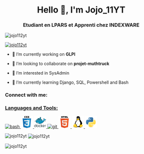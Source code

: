 <!---
Jojo112YT/Jojo112YT is a ✨ special ✨ repository because its `README.md` (this file) appears on your GitHub profile.
You can click the Preview link to take a look at your changes.
--->
<h1 align="center">Hello 👋, I'm Jojo_11YT</h1>
<h3 align="center">Etudiant en LPARS et Apprenti chez INDEXWARE</h3>

<p align="left"> <img src="https://komarev.com/ghpvc/?username=jojo112yt&label=Profile%20views&color=0e75b6&style=flat" alt="jojo112yt" /> </p>

<p align="left"> <a href="https://github.com/ryo-ma/github-profile-trophy"><img src="https://github-profile-trophy.vercel.app/?username=jojo112yt" alt="jojo112yt" /></a> </p>

- 🔭 I’m currently working on **GLPI**

- 👯 I’m looking to collaborate on **projet-muthtruck**
- 👀 I’m interested in SysAdmin
- 🌱 I’m currently learning Django, SQL, Powershell and Bash

<h3 align="left">Connect with me:</h3>
<p align="left"> <a href="jordan.ulmer.free.fr/" alt="site portfolio">
</p>

<h3 align="left">Languages and Tools:</h3>
<p align="left"> <a href="https://www.gnu.org/software/bash/" target="_blank" rel="noreferrer"> <img src="https://www.vectorlogo.zone/logos/gnu_bash/gnu_bash-icon.svg" alt="bash" width="40" height="40"/> </a> <a href="https://www.w3schools.com/css/" target="_blank" rel="noreferrer"> <img src="https://raw.githubusercontent.com/devicons/devicon/master/icons/css3/css3-original-wordmark.svg" alt="css3" width="40" height="40"/> </a> <a href="https://www.docker.com/" target="_blank" rel="noreferrer"> <img src="https://raw.githubusercontent.com/devicons/devicon/master/icons/docker/docker-original-wordmark.svg" alt="docker" width="40" height="40"/> </a> <a href="https://git-scm.com/" target="_blank" rel="noreferrer"> <img src="https://www.vectorlogo.zone/logos/git-scm/git-scm-icon.svg" alt="git" width="40" height="40"/> </a> <a href="https://www.w3.org/html/" target="_blank" rel="noreferrer"> <img src="https://raw.githubusercontent.com/devicons/devicon/master/icons/html5/html5-original-wordmark.svg" alt="html5" width="40" height="40"/> </a> <a href="https://www.linux.org/" target="_blank" rel="noreferrer"> <img src="https://raw.githubusercontent.com/devicons/devicon/master/icons/linux/linux-original.svg" alt="linux" width="40" height="40"/> </a> <a href="https://www.python.org" target="_blank" rel="noreferrer"> <img src="https://raw.githubusercontent.com/devicons/devicon/master/icons/python/python-original.svg" alt="python" width="40" height="40"/> </a> </p>

<p><img align="left" src="https://github-readme-stats.vercel.app/api/top-langs?username=jojo112yt&show_icons=true&locale=en&layout=compact" alt="jojo112yt" /></p>

<p>&nbsp;<img align="center" src="https://github-readme-stats.vercel.app/api?username=jojo112yt&show_icons=true&locale=en" alt="jojo112yt" /></p>

<p><img align="center" src="https://github-readme-streak-stats.herokuapp.com/?user=jojo112yt&" alt="jojo112yt" /></p>


